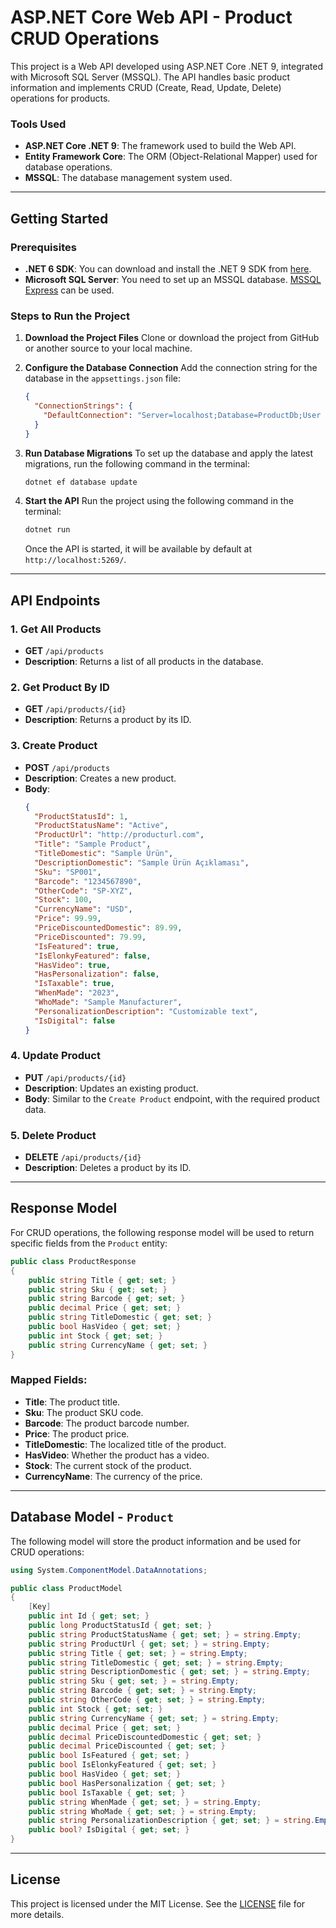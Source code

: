 # ASP.NET Core Web API - Product CRUD Operations

This project is a Web API developed using ASP.NET Core .NET 9, integrated with Microsoft SQL Server (MSSQL). The API handles basic product information and implements CRUD (Create, Read, Update, Delete) operations for products.

### Tools Used
- **ASP.NET Core .NET 9**: The framework used to build the Web API.
- **Entity Framework Core**: The ORM (Object-Relational Mapper) used for database operations.
- **MSSQL**: The database management system used.

---

## Getting Started

### Prerequisites
- **.NET 6 SDK**: You can download and install the .NET 9 SDK from [here](https://dotnet.microsoft.com/en-us/download/dotnet/9.0).
- **Microsoft SQL Server**: You need to set up an MSSQL database. [MSSQL Express](https://www.microsoft.com/en-us/sql-server/sql-server-downloads) can be used.

### Steps to Run the Project

1. **Download the Project Files**
   Clone or download the project from GitHub or another source to your local machine.

2. **Configure the Database Connection**
   Add the connection string for the database in the `appsettings.json` file:
   
   ```json
   {
     "ConnectionStrings": {
       "DefaultConnection": "Server=localhost;Database=ProductDb;User Id=your_user;Password=your_password;"
     }
   }
   ```

3. **Run Database Migrations**
   To set up the database and apply the latest migrations, run the following command in the terminal:

   ```bash
   dotnet ef database update
   ```

4. **Start the API**
   Run the project using the following command in the terminal:

   ```bash
   dotnet run
   ```

   Once the API is started, it will be available by default at `http://localhost:5269/`.

---

## API Endpoints

### 1. **Get All Products** 
- **GET** `/api/products`
- **Description**: Returns a list of all products in the database.

### 2. **Get Product By ID** 
- **GET** `/api/products/{id}`
- **Description**: Returns a product by its ID.

### 3. **Create Product** 
- **POST** `/api/products`
- **Description**: Creates a new product.
- **Body**: 
  ```json
  {
    "ProductStatusId": 1,
    "ProductStatusName": "Active",
    "ProductUrl": "http://producturl.com",
    "Title": "Sample Product",
    "TitleDomestic": "Sample Ürün",
    "DescriptionDomestic": "Sample Ürün Açıklaması",
    "Sku": "SP001",
    "Barcode": "1234567890",
    "OtherCode": "SP-XYZ",
    "Stock": 100,
    "CurrencyName": "USD",
    "Price": 99.99,
    "PriceDiscountedDomestic": 89.99,
    "PriceDiscounted": 79.99,
    "IsFeatured": true,
    "IsElonkyFeatured": false,
    "HasVideo": true,
    "HasPersonalization": false,
    "IsTaxable": true,
    "WhenMade": "2023",
    "WhoMade": "Sample Manufacturer",
    "PersonalizationDescription": "Customizable text",
    "IsDigital": false
  }
  ```

### 4. **Update Product** 
- **PUT** `/api/products/{id}`
- **Description**: Updates an existing product.
- **Body**: Similar to the `Create Product` endpoint, with the required product data.

### 5. **Delete Product** 
- **DELETE** `/api/products/{id}`
- **Description**: Deletes a product by its ID.

---

## Response Model

For CRUD operations, the following response model will be used to return specific fields from the `Product` entity:

```csharp
public class ProductResponse
{
    public string Title { get; set; }
    public string Sku { get; set; }
    public string Barcode { get; set; }
    public decimal Price { get; set; }
    public string TitleDomestic { get; set; }
    public bool HasVideo { get; set; }
    public int Stock { get; set; }
    public string CurrencyName { get; set; }
}
```

### **Mapped Fields:**
- **Title**: The product title.
- **Sku**: The product SKU code.
- **Barcode**: The product barcode number.
- **Price**: The product price.
- **TitleDomestic**: The localized title of the product.
- **HasVideo**: Whether the product has a video.
- **Stock**: The current stock of the product.
- **CurrencyName**: The currency of the price.

---

## Database Model - `Product`

The following model will store the product information and be used for CRUD operations:

```csharp
using System.ComponentModel.DataAnnotations;

public class ProductModel 
{
    [Key]
    public int Id { get; set; }
    public long ProductStatusId { get; set; }
    public string ProductStatusName { get; set; } = string.Empty;
    public string ProductUrl { get; set; } = string.Empty;
    public string Title { get; set; } = string.Empty;
    public string TitleDomestic { get; set; } = string.Empty;
    public string DescriptionDomestic { get; set; } = string.Empty;
    public string Sku { get; set; } = string.Empty;
    public string Barcode { get; set; } = string.Empty;
    public string OtherCode { get; set; } = string.Empty;
    public int Stock { get; set; }
    public string CurrencyName { get; set; } = string.Empty;
    public decimal Price { get; set; }
    public decimal PriceDiscountedDomestic { get; set; }
    public decimal PriceDiscounted { get; set; }
    public bool IsFeatured { get; set; }
    public bool IsElonkyFeatured { get; set; }
    public bool HasVideo { get; set; }
    public bool HasPersonalization { get; set; }
    public bool IsTaxable { get; set; }
    public string WhenMade { get; set; } = string.Empty;
    public string WhoMade { get; set; } = string.Empty;
    public string PersonalizationDescription { get; set; } = string.Empty;
    public bool? IsDigital { get; set; }
}
```

---

## License

This project is licensed under the MIT License. See the [LICENSE](LICENSE) file for more details.
